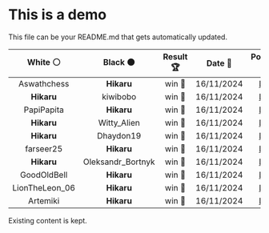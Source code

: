 # This is a demo

This file can be your README.md that gets automatically updated.

<!--START_SECTION:chessStats-->
<!-- Automatically generated with https://github.com/Balastrong/chess-stats-action -->

| White ⚪ | Black ⚫ | Result 🏆 | Date 📅 | Position 🗺️ |
|:---:|:---:|:---:|:---:|:---:|
| Aswathchess | **Hikaru** | win 🥇 | 16/11/2024 | <a href="http://www.ee.unb.ca/cgi-bin/tervo/fen.pl?select=8/p7/6p1/2p5/7p/P2R3N/r3n1k1/1r1K4 w - -">Link</a> |
| **Hikaru** | kiwibobo | win 🥇 | 16/11/2024 | <a href="http://www.ee.unb.ca/cgi-bin/tervo/fen.pl?select=r1b2rk1/3pbpp1/p6p/8/1p2P3/1P1PQN1P/1PP3P1/R3K2R b KQ -">Link</a> |
| PapiPapita | **Hikaru** | win 🥇 | 16/11/2024 | <a href="http://www.ee.unb.ca/cgi-bin/tervo/fen.pl?select=8/4R3/1p3qp1/2pB4/P3P3/1PK3k1/8/8 w - -">Link</a> |
| **Hikaru** | Witty_Alien | win 🥇 | 16/11/2024 | <a href="http://www.ee.unb.ca/cgi-bin/tervo/fen.pl?select=1rbq1k2/p7/2pb4/2p1pP1Q/3pP2P/3P4/PPP3P1/R1B1K2R b KQ -">Link</a> |
| **Hikaru** | Dhaydon19 | win 🥇 | 16/11/2024 | <a href="http://www.ee.unb.ca/cgi-bin/tervo/fen.pl?select=8/5pk1/2R3p1/7p/5P2/b1P2KP1/7P/8 b - -">Link</a> |
| farseer25 | **Hikaru** | win 🥇 | 16/11/2024 | <a href="http://www.ee.unb.ca/cgi-bin/tervo/fen.pl?select=1r1r2k1/p5bp/1np3p1/4p3/1q2P3/2N1BP2/PP2BP2/1K2R2R w - -">Link</a> |
| **Hikaru** | Oleksandr_Bortnyk | win 🥇 | 16/11/2024 | <a href="http://www.ee.unb.ca/cgi-bin/tervo/fen.pl?select=8/p3k1p1/4np2/R3P2p/2B4P/1P2K1P1/1r1N4/8 b - -">Link</a> |
| GoodOldBell | **Hikaru** | win 🥇 | 16/11/2024 | <a href="http://www.ee.unb.ca/cgi-bin/tervo/fen.pl?select=8/4ppkp/6p1/3Bb3/4P1P1/4Kr1P/8/3q4 w - -">Link</a> |
| LionTheLeon_06 | **Hikaru** | win 🥇 | 16/11/2024 | <a href="http://www.ee.unb.ca/cgi-bin/tervo/fen.pl?select=4r1k1/pB3p2/6p1/2Q3np/5q2/1R5P/P4PP1/3r2K1 w - -">Link</a> |
| Artemiki | **Hikaru** | win 🥇 | 16/11/2024 | <a href="http://www.ee.unb.ca/cgi-bin/tervo/fen.pl?select=8/8/8/8/6pB/3kpp2/8/5K2 w - -">Link</a> |

<!--END_SECTION:chessStats-->

Existing content is kept.
